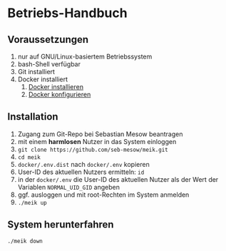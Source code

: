 # Betriebs-Handbuch

## Voraussetzungen
1. nur auf GNU/Linux-basiertem Betriebssystem
2. bash-Shell verfügbar
3. Git installiert
4. Docker installiert
	1. [Docker installieren](https://docs.docker.com/engine/install/ubuntu/#install-using-the-repository)
	2. [Docker konfigurieren](https://docs.docker.com/engine/install/linux-postinstall/)

## Installation
1. Zugang zum Git-Repo bei Sebastian Mesow beantragen
2. mit einem **harmlosen** Nutzer in das System einloggen
3. `git clone https://github.com/seb-mesow/meik.git`
4. `cd meik`
5. `docker/.env.dist` nach `docker/.env` kopieren
6. User-ID des aktuellen Nutzers ermitteln: `id`
7. in der `docker/.env` die User-ID des aktuellen Nutzer als der Wert der Variablen `NORMAL_UID_GID` angeben
8. ggf. ausloggen und mit root-Rechten im System anmelden
9.  `./meik up`

## System herunterfahren
`./meik down`
